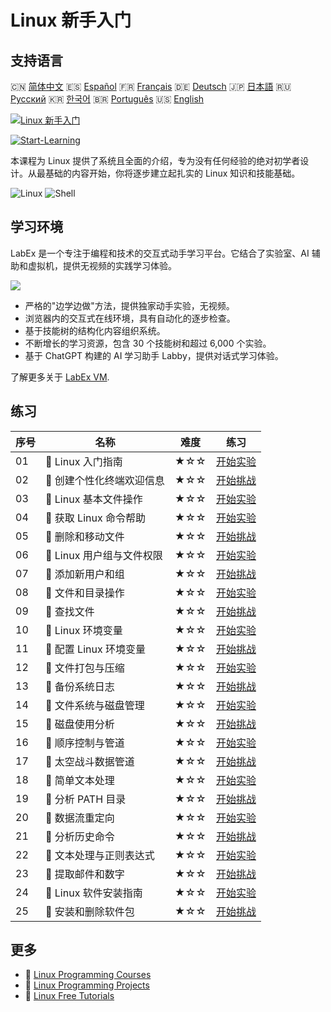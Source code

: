 # Linux 新手入门

## 支持语言

🇨🇳 [简体中文](README_zh.md) 🇪🇸 [Español](README_es.md) 🇫🇷 [Français](README_fr.md) 🇩🇪 [Deutsch](README_de.md) 🇯🇵 [日本語](README_ja.md) 🇷🇺 [Русский](README_ru.md) 🇰🇷 [한국어](README_ko.md) 🇧🇷 [Português](README_pt.md) 🇺🇸 [English](README.md) 

[![Linux 新手入门](https://cover-creator.labex.io/linux-for-noobs.png?lang=zh)](https://labex.io/zh/courses/linux-for-noobs)

[![Start-Learning](https://img.shields.io/badge/Start-Learning-whitesmoke?style=for-the-badge)](https://labex.io/zh/courses/linux-for-noobs)

本课程为 Linux 提供了系统且全面的介绍，专为没有任何经验的绝对初学者设计。从最基础的内容开始，你将逐步建立起扎实的 Linux 知识和技能基础。

![Linux](https://img.shields.io/badge/Linux-whitesmoke?style=for-the-badge&logo=linux)
![Shell](https://img.shields.io/badge/Shell-whitesmoke?style=for-the-badge&logo=shell)


## 学习环境

LabEx 是一个专注于编程和技术的交互式动手学习平台。它结合了实验室、AI 辅助和虚拟机，提供无视频的实践学习体验。

![](https://tutorial-screenshot.getvm.io/images/vm-1725247253.png)

- 严格的"边学边做"方法，提供独家动手实验，无视频。
- 浏览器内的交互式在线环境，具有自动化的逐步检查。
- 基于技能树的结构化内容组织系统。
- 不断增长的学习资源，包含 30 个技能树和超过 6,000 个实验。
- 基于 ChatGPT 构建的 AI 学习助手 Labby，提供对话式学习体验。

了解更多关于 [LabEx VM](https://support.labex.io/using-labex/virtual-machine).

## 练习

|   序号 | 名称                      | 难度   | 练习                                                                                                                     |
|--------|---------------------------|--------|--------------------------------------------------------------------------------------------------------------------------|
|     01 | 📖 Linux 入门指南         | ★☆☆    | <a target='_blank' href='https://labex.io/zh/tutorials/linux-getting-started-with-linux-446315'>开始实验</a>             |
|     02 | 🎯 创建个性化终端欢迎信息 | ★☆☆    | <a target='_blank' href='https://labex.io/zh/tutorials/linux-create-personalized-terminal-greeting-446322'>开始挑战</a>  |
|     03 | 📖 Linux 基本文件操作     | ★☆☆    | <a target='_blank' href='https://labex.io/zh/tutorials/linux-basic-file-operations-in-linux-18001'>开始实验</a>          |
|     04 | 📖 获取 Linux 命令帮助    | ★☆☆    | <a target='_blank' href='https://labex.io/zh/tutorials/linux-get-help-on-linux-commands-18000'>开始实验</a>              |
|     05 | 🎯 删除和移动文件         | ★☆☆    | <a target='_blank' href='https://labex.io/zh/tutorials/linux-delete-and-move-files-7777'>开始挑战</a>                    |
|     06 | 📖 Linux 用户组与文件权限 | ★☆☆    | <a target='_blank' href='https://labex.io/zh/tutorials/linux-linux-user-group-and-file-permissions-18002'>开始实验</a>   |
|     07 | 🎯 添加新用户和组         | ★☆☆    | <a target='_blank' href='https://labex.io/zh/tutorials/linux-add-new-user-and-group-17987'>开始挑战</a>                  |
|     08 | 📖 文件和目录操作         | ★☆☆    | <a target='_blank' href='https://labex.io/zh/tutorials/linux-file-and-directory-operations-17997'>开始实验</a>           |
|     09 | 🎯 查找文件               | ★☆☆    | <a target='_blank' href='https://labex.io/zh/tutorials/linux-find-a-file-17993'>开始挑战</a>                             |
|     10 | 📖 Linux 环境变量         | ★☆☆    | <a target='_blank' href='https://labex.io/zh/tutorials/linux-environment-variables-in-linux-385274'>开始实验</a>         |
|     11 | 🎯 配置 Linux 环境变量    | ★☆☆    | <a target='_blank' href='https://labex.io/zh/tutorials/linux-configure-linux-environment-variables-437861'>开始挑战</a>  |
|     12 | 📖 文件打包与压缩         | ★☆☆    | <a target='_blank' href='https://labex.io/zh/tutorials/linux-file-packaging-and-compression-385413'>开始实验</a>         |
|     13 | 🎯 备份系统日志           | ★☆☆    | <a target='_blank' href='https://labex.io/zh/tutorials/linux-backup-system-log-17989'>开始挑战</a>                       |
|     14 | 📖 文件系统与磁盘管理     | ★☆☆    | <a target='_blank' href='https://labex.io/zh/tutorials/linux-file-system-and-disk-management-17999'>开始实验</a>         |
|     15 | 🎯 磁盘使用分析           | ★☆☆    | <a target='_blank' href='https://labex.io/zh/tutorials/linux-analyzing-disk-usage-7775'>开始挑战</a>                     |
|     16 | 📖 顺序控制与管道         | ★☆☆    | <a target='_blank' href='https://labex.io/zh/tutorials/linux-sequence-control-and-pipeline-17994'>开始实验</a>           |
|     17 | 🎯 太空战斗数据管道       | ★☆☆    | <a target='_blank' href='https://labex.io/zh/tutorials/linux-space-battle-data-pipeline-385343'>开始挑战</a>             |
|     18 | 📖 简单文本处理           | ★☆☆    | <a target='_blank' href='https://labex.io/zh/tutorials/linux-simple-text-processing-18004'>开始实验</a>                  |
|     19 | 🎯 分析 PATH 目录         | ★☆☆    | <a target='_blank' href='https://labex.io/zh/tutorials/linux-analyzing-path-directories-385344'>开始挑战</a>             |
|     20 | 📖 数据流重定向           | ★☆☆    | <a target='_blank' href='https://labex.io/zh/tutorials/linux-data-stream-redirection-17995'>开始实验</a>                 |
|     21 | 🎯 分析历史命令           | ★☆☆    | <a target='_blank' href='https://labex.io/zh/tutorials/linux-analyze-historical-commands-17988'>开始挑战</a>             |
|     22 | 📖 文本处理与正则表达式   | ★☆☆    | <a target='_blank' href='https://labex.io/zh/tutorials/linux-text-processing-and-regular-expressions-18003'>开始实验</a> |
|     23 | 🎯 提取邮件和数字         | ★☆☆    | <a target='_blank' href='https://labex.io/zh/tutorials/linux-extracting-mails-and-numbers-17991'>开始挑战</a>            |
|     24 | 📖 Linux 软件安装指南     | ★☆☆    | <a target='_blank' href='https://labex.io/zh/tutorials/linux-software-installation-on-linux-18005'>开始实验</a>          |
|     25 | 🎯 安装和删除软件包       | ★☆☆    | <a target='_blank' href='https://labex.io/zh/tutorials/linux-installing-and-removing-packages-385380'>开始挑战</a>       |

## 更多

- 🔗 [Linux Programming Courses](https://github.com/labex-labs/awesome-programming-courses)
- 🔗 [Linux Programming Projects](https://github.com/labex-labs/awesome-programming-projects)
- 🔗 [Linux Free Tutorials](https://github.com/labex-labs/linux-free-tutorials)

